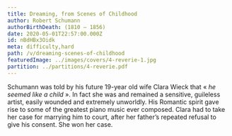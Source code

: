 ```yaml
---
title: Dreaming, from Scenes of Childhood
author: Robert Schumann
authorBirthDeath: (1810 – 1856)
date: 2020-05-01T22:57:00.000Z
id: nBdHBx3Oidk
meta: difficulty,hard
path: /v/dreaming-scenes-of-childhood
featuredImage: ../images/covers/4-reverie-1.jpg
partition: ../partitions/4-reverie.pdf
---
```


Schumann was told by his future 19-year old wife Clara Wieck that « _he seemed like a child_ ». In fact she was and remained a sensitive, guileless artist, easily wounded and extremely unworldly. His Romantic spirit gave rise to some of the greatest piano music ever composed. Clara had to take her case for marrying him to court, after her father’s repeated refusal to give his consent. She won her case.
